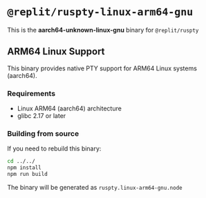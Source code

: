 # `@replit/ruspty-linux-arm64-gnu`

This is the **aarch64-unknown-linux-gnu** binary for `@replit/ruspty`

## ARM64 Linux Support

This binary provides native PTY support for ARM64 Linux systems (aarch64).

### Requirements
- Linux ARM64 (aarch64) architecture
- glibc 2.17 or later

### Building from source
If you need to rebuild this binary:

```bash
cd ../../
npm install
npm run build
```

The binary will be generated as `ruspty.linux-arm64-gnu.node`